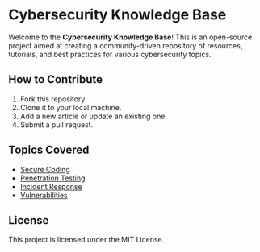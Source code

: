 # Cybersecurity Knowledge Base

Welcome to the **Cybersecurity Knowledge Base**! This is an open-source project aimed at creating a community-driven repository of resources, tutorials, and best practices for various cybersecurity topics.

## How to Contribute
1. Fork this repository.
2. Clone it to your local machine.
3. Add a new article or update an existing one.
4. Submit a pull request.

## Topics Covered
- [Secure Coding](./secure-coding/)
- [Penetration Testing](./penetration-testing/)
- [Incident Response](./incident-response/)
- [Vulnerabilities](./vulnerabilities/)

## License
This project is licensed under the MIT License.
